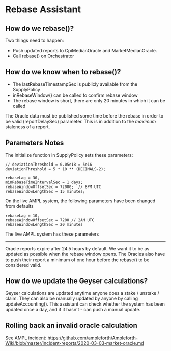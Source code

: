 # Rebase Assistant

## How do we rebase()?
Two things need to happen:
- Push updated reports to CpiMedianOracle and MarketMedianOracle.
- Call rebase() on Orchestrator

## How do we know when to rebase()?
- The lastRebaseTimestampSec is publicly available from the SupplyPolicy
- inRebaseWindow() can be called to confirm rebase window
- The rebase window is short, there are only 20 minutes in which it can be called


The Oracle data must be published some time before the rebase in order to be valid (reportDelaySec) parameter. This is in addition to the _maximum_ staleness of a report.

## Parameters Notes

The initialize function in SupplyPolicy sets these parameters:
```
// deviationThreshold = 0.05e18 = 5e16
deviationThreshold = 5 * 10 ** (DECIMALS-2);

rebaseLag = 30,
minRebaseTimeIntervalSec = 1 days;
rebaseWindowOffsetSec = 72000;  // 8PM UTC
rebaseWindowLengthSec = 15 minutes;
```

On the live AMPL system, the following parameters have been changed from defaults
```
rebaseLag = 10,
rebaseWindowOffsetSec = 7200 // 2AM UTC
rebaseWindowLengthSec = 20 minutes
```

The live AMPL system has these parameters
___

Oracle reports expire after 24.5 hours by default. We want it to be as updated as possible when the rebase window opens. The Oracles also have to push their report a minimum of one hour before the rebase() to be considered valid.

## How do we update the Geyser calculations?
Geyser calculations are updated anytime anyone does a stake / unstake / claim. They can also be manually updated by anyone by calling updateAccounting(). This assistant can check whether the system has been updated once a day, and if it hasn't - can push a manual update.


## Rolling back an invalid oracle calculation

See AMPL incident:
https://github.com/ampleforth/Ampleforth-Wiki/blob/master/incident-reports/2020-03-03-market-oracle.md


